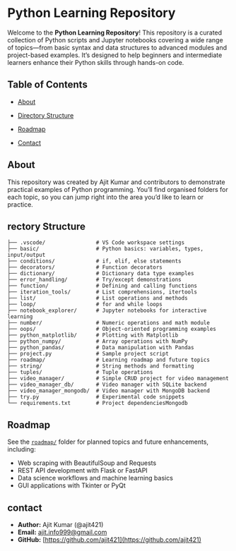 # Python Learning Repository

Welcome to the **Python Learning Repository**! This repository is a curated collection of Python scripts and Jupyter notebooks covering a wide range of topics—from basic syntax and data structures to advanced modules and project-based examples. It’s designed to help beginners and intermediate learners enhance their Python skills through hands-on code.

## Table of Contents

- [About](#about)

- [Directory Structure](#directory-structure)

- [Roadmap](#roadmap)

- [Contact](#contact)

## About

This repository was created by Ajit Kumar and contributors to demonstrate practical examples of Python programming. You’ll find organised folders for each topic, so you can jump right into the area you’d like to learn or practice.



## rectory Structure

```
├── .vscode/                # VS Code workspace settings
├── basic/                  # Python basics: variables, types, input/output
├── conditions/             # if, elif, else statements
├── decorators/             # Function decorators
├── dictionary/             # Dictionary data type examples
├── error_handling/         # Try/except demonstrations
├── function/               # Defining and calling functions
├── iteration_tools/        # List comprehensions, itertools
├── list/                   # List operations and methods
├── loop/                   # for and while loops
├── notebook_explorer/      # Jupyter notebooks for interactive learning
├── number/                 # Numeric operations and math module
├── oops/                   # Object-oriented programming examples
├── python_matplotlib/      # Plotting with Matplotlib
├── python_numpy/           # Array operations with NumPy
├── python_pandas/          # Data manipulation with Pandas
├── project.py              # Sample project script
├── roadmap/                # Learning roadmap and future topics
├── string/                 # String methods and formatting
├── tuples/                 # Tuple operations
├── video_manager/          # Simple CRUD project for video management
├── video_manager_db/       # Video manager with SQLite backend
├── video_manager_mongodb/  # Video manager with MongoDB backend
├── try.py                  # Experimental code snippets
└── requirements.txt        # Project dependenciesMongodb
```

## Roadmap

See the [`roadmap/`](roadmap/) folder for planned topics and future enhancements, including:

- Web scraping with BeautifulSoup and Requests
- REST API development with Flask or FastAPI
- Data science workflows and machine learning basics
- GUI applications with Tkinter or PyQt



## contact

- **Author:** Ajit Kumar (@ajit421)
- **Email:** [ajit.info999@gmail.com](mailto\:ajit.kumar@example.com)
- **GitHub:** [https://github.com/ajit421](https://github.com/ajit421)

